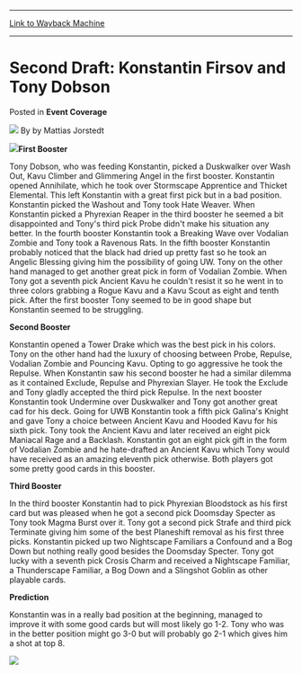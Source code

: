 
---
[Link to Wayback Machine](https://web.archive.org/web/20220621110140/https://magic.wizards.com/en/articles/archive/event-coverage/second-draft-konstantin-firsov-and-tony-dobson-2000-01-01)

[_metadata_:author]:- "by Mattias Jorstedt"
[_metadata_:description]:- "First Booster Tony Dobson, who was feeding Konstantin, picked a Duskwalker over Wash Out, Kavu Climber and Glimmering Angel in the first booster. Konstantin opened Annihilate, which he took over Stormscape Apprentice and Thicket Elemental. This left Konstantin with a great first pick but in a bad position. Konstantin picked the Washout and Tony took Hate Weaver. When"
[_metadata_:generator]:- "Drupal 7 (http://drupal.org)"
[_metadata_:node]:- "811076"
[_metadata_:publish_date]:- "2000-01-01"
[_metadata_:source]:- "div-main-content"
[_metadata_:title]:- "Second Draft: Konstantin Firsov and Tony Dobson"
[_metadata_:wayback_capture_timestamp]:- "2022-06-21 11:01:40"
[_metadata_:wayback_raw_url]:- "https://web.archive.org/web/20220621110140id_/https://magic.wizards.com/en/articles/archive/event-coverage/second-draft-konstantin-firsov-and-tony-dobson-2000-01-01"
[_metadata_:wayback_url]:- "https://magic.wizards.com/en/articles/archive/event-coverage/second-draft-konstantin-firsov-and-tony-dobson-2000-01-01"
---


Second Draft: Konstantin Firsov and Tony Dobson
===============================================



 Posted in **Event Coverage**







![](https://media.magic.wizards.com/styles/auth_small/public/generic-avatar-150_736.png)
By by Mattias Jorstedt











![](https://media.magic.wizards.com/image_legacy_migration/sideboard/images/GPVAL01/909.jpg)**First Booster**


Tony Dobson, who was feeding Konstantin, picked a Duskwalker over Wash Out, Kavu Climber and Glimmering Angel in the first booster. Konstantin opened Annihilate, which he took over Stormscape Apprentice and Thicket Elemental. This left Konstantin with a great first pick but in a bad position. Konstantin picked the Washout and Tony took Hate Weaver. When Konstantin picked a Phyrexian Reaper in the third booster he seemed a bit disappointed and Tony's third pick Probe didn't make his situation any better. In the fourth booster Konstantin took a Breaking Wave over Vodalian Zombie and Tony took a Ravenous Rats. In the fifth booster Konstantin probably noticed that the black had dried up pretty fast so he took an Angelic Blessing giving him the possibility of going UW. Tony on the other hand managed to get another great pick in form of Vodalian Zombie. When Tony got a seventh pick Ancient Kavu he couldn't resist it so he went in to three colors grabbing a Rogue Kavu and a Kavu Scout as eight and tenth pick. After the first booster Tony seemed to be in good shape but Konstantin seemed to be struggling. 



**Second Booster**


Konstantin opened a Tower Drake which was the best pick in his colors. Tony on the other hand had the luxury of choosing between Probe, Repulse, Vodalian Zombie and Pouncing Kavu. Opting to go aggressive he took the Repulse. When Konstantin saw his second booster he had a similar dilemma as it contained Exclude, Repulse and Phyrexian Slayer. He took the Exclude and Tony gladly accepted the third pick Repulse. In the next booster Konstantin took Undermine over Duskwalker and Tony got another great cad for his deck. Going for UWB Konstantin took a fifth pick Galina's Knight and gave Tony a choice between Ancient Kavu and Hooded Kavu for his sixth pick. Tony took the Ancient Kavu and later received an eight pick Maniacal Rage and a Backlash. Konstantin got an eight pick gift in the form of Vodalian Zombie and he hate-drafted an Ancient Kavu which Tony would have received as an amazing eleventh pick otherwise. Both players got some pretty good cards in this booster. 



**Third Booster**


In the third booster Konstantin had to pick Phyrexian Bloodstock as his first card but was pleased when he got a second pick Doomsday Specter as Tony took Magma Burst over it. Tony got a second pick Strafe and third pick Terminate giving him some of the best Planeshift removal as his first three picks. Konstantin picked up two Nightscape Familiars a Confound and a Bog Down but nothing really good besides the Doomsday Specter. Tony got lucky with a seventh pick Crosis Charm and received a Nightscape Familiar, a Thunderscape Familiar, a Bog Down and a Slingshot Goblin as other playable cards. 



**Prediction**


Konstantin was in a really bad position at the beginning, managed to improve it with some good cards but will most likely go 1-2. Tony who was in the better position might go 3-0 but will probably go 2-1 which gives him a shot at top 8.




![](https://media.magic.wizards.com/image_legacy_migration/sideboard/images/GPVAL01/draft2a.jpg)







